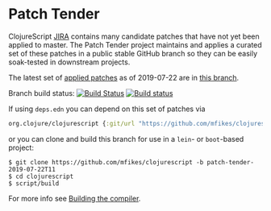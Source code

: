 # Patch Tender

ClojureScript [JIRA](https://dev.clojure.org/jira/browse/CLJS) contains many candidate patches that have not yet been applied to master.
The Patch Tender project maintains and applies a curated set of these patches in a public stable GitHub branch so they can be easily soak-tested in downstream projects.

The latest set of [applied patches](https://github.com/clojure/clojurescript/compare/master...mfikes:patch-tender-2019-07-22T11) as of 2019-07-22 are in [this branch](https://github.com/mfikes/clojurescript/commits/patch-tender-2019-07-22T11).

Branch build status: [![Build Status](https://travis-ci.org/mfikes/clojurescript.svg?branch=patch-tender-2019-07-22T11)](https://travis-ci.org/mfikes/clojurescript) [![Build status](https://ci.appveyor.com/api/projects/status/oggs1yydb8c2t6pa/branch/patch-tender-2019-07-22T11?svg=true)](https://ci.appveyor.com/project/mfikes/clojurescript/branch/patch-tender-2019-07-22T11)

If using `deps.edn` you can depend on this set of patches via
```clojure
org.clojure/clojurescript {:git/url "https://github.com/mfikes/clojurescript" :sha "a77250576d73094f6c8b7e4162b4f3c3a474b896"}
```

or you can clone and build this branch for use in a `lein`- or `boot`-based project:

```
$ git clone https://github.com/mfikes/clojurescript -b patch-tender-2019-07-22T11
$ cd clojurescript
$ script/build
```
For more info see [Building the compiler](https://clojurescript.org/community/building).